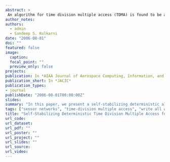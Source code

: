 ```yaml
---
abstract: >
 An algorithm for time division multiple access (TDMA) is found to be applicable in converting existing distributed algorithms into a model that is consistent with sensor networks. Such a TDMA service needs to be self-stabilizing so that in the event of corruption of assigned slots and clock drift, it recovers to states from where TDMA slots are consistent. Previous self-stabilizing solutions for TDMA are either randomized or assume that the topology is known upfront and cannot change. Thus, the question of feasibility of self-stabilizing deterministic TDMA algorithm where the topology is unknown remains open. In this paper, we present a self-stabilizing deterministic algorithm for TDMA in networks where a sensor is only aware of its neighbors. To our knowledge, this is the first such algorithm that achieves these properties. Moreover, this is the firrst algorithm that demonstrates the feasibility of stabilization-preserving deterministic transformation of a program in shared-memory model on an arbitrary topology into a program that is consistent with the sensor network model.
author_notes:
authors:
  - admin
  - Sandeep S. Kulkarni
date: "2006-08-01"
doi: ""
featured: false
image:
  caption: 
  focal_point: ""
  preview_only: false
projects:
publication: In *AIAA Journal of Aerospace Computing, Information, and Communication (JACIC)*
publication_short: In *JACIC*
publication_types:
- journal
publishDate: "2006-08-01T00:00:00Z"
slides: 
summary: "In this paper, we present a self-stabilizing deterministic algorithm for TDMA in networks where a sensor is only aware of its neighbors. To our knowledge, this is the first such algorithm that achieves these properties. Moreover, this is the firrst algorithm that demonstrates the feasibility of stabilization-preserving deterministic transformation of a program in shared-memory model on an arbitrary topology into a program that is consistent with the sensor network model."
tags: ["sensor networks", "time-division multiple access", "write all with collision model", "deterministic distance-2 coloring", "self-stabilization"]
title: "Self-Stabilizing Deterministic Time Division Multiple Access for Sensor Networks"
url_code: 
url_dataset: 
url_pdf: ""
url_poster: ""
url_project: ""
url_slides: ""
url_source: 
url_video:
---
```



